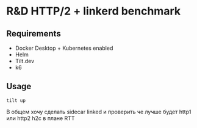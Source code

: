 # R&D HTTP/2 + linkerd benchmark

## Requirements  
- Docker Desktop + Kubernetes enabled
- Helm
- Tilt.dev
- k6

## Usage

`tilt up`

В общем хочу сделать sidecar linked и проверить че лучше будет http1 или http2 h2c в плане RTT